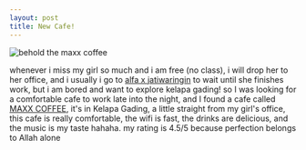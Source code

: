 ```yaml
---
layout: post
title: New Cafe!
---
```

![behold the maxx coffee]({{site.baseurl}}/assets/images/2022-03-01-new-cafe/maxx-coffee.webp)

whenever i miss my girl so much and i am free (no class), i will drop her to her office, and i usually i go to [alfa x jatiwaringin](https://goo.gl/maps/NMpCY1ATJvvLHKQa6) to wait until she finishes work, but i am bored and want to explore kelapa gading! so I was looking for a comfortable cafe to work late into the night, and I found a cafe called [MAXX COFFEE](https://goo.gl/maps/L43mTdv2kMJF9AVK6), it's in Kelapa Gading, a little straight from my girl's office, this cafe is really comfortable, the wifi is fast, the drinks are delicious, and the music is my taste hahaha. my rating is 4.5/5 because perfection belongs to Allah alone
